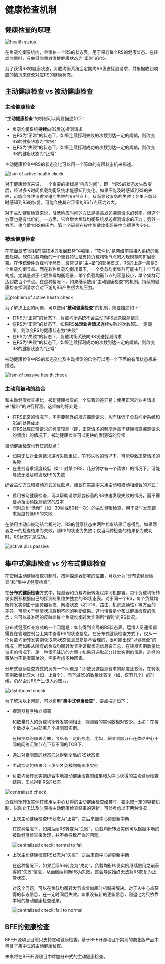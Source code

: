 # 健康检查机制

## 健康检查的原理

![health status](./health_status.png)

在负载均衡系统内，会维护一个RS的状态表，用于保存每个RS的健康状态。在转发流量时，只会将流量转发给健康状态为“正常”的RS。

为了获得RS的健康状态，负载均衡系统会定期向RS发送探测请求，并根据收到响应的情况来修改对应RS的健康状态。

## 主动健康检查 vs 被动健康检查

### 主动健康检查

“**主动健康检查**”的机制可以简要描述如下：

+ 负载均衡系统**持续**向RS发送探测请求
+ 在RS为“正常”的状态下，如果连续探测失败的次数到达一定的阈值，则改变RS的健康状态为“失败”
+ 在RS为“失败”的状态下，如果连续探测成功的次数到达一定的阈值，则改变RS的健康状态为“正常”

主动健康检查中RS的状态变化可以用一个简单的有限状态机来描述。

![fsm of active health check](./fsm_active_check.png)

对于健康检查来说，一个重要的指标是“响应时间”，即：当RS的状态发生改变后，经过多长时间负载均衡系统才能感知到变化。如果不能及时感知到RS的失败，可能会导致请求发送到失败的RS节点上，从而导致服务的失败；如果不能及时感知到RS的恢复，可能会使其它正常的RS节点压力过大。

对于主动健康检查来说，降低响应时间的方法是提高发送探测请求的频率。但这个方案也是有代价的。一方面，它会增大负载均衡系统发送探测请求的压力；另外一方面，也会增大RS的压力。第二个问题在软件负载均衡场景中变得更为突出。

### 被动健康检查

在前面章节“[网络前端技术的发展趋势](../../frontend_principle/trend/trend.md)”中提到，“软件化”是网络前端接入系统的重要趋势。软件负载均衡的一个重要特征是支持负载均衡节点的大规模横向扩展部署。在传统硬件负载均衡场景，最常见是“主+备”的部署模式，RS的上游一般是2个负载均衡节点。而在软件负载均衡场景下，一个负载均衡集群可能由几十个节点构成。尤其是对于七层负载均衡场景，单个负载均衡节点的容量较小，单个集群可达到数百个节点。在这种情况下，如果继续使用“主动健康检查”的机制，持续的健康检查探测请求会对下游的RS产生很大的压力。

![problem of active health check](./problem_active_check.png)

为了解决上面的问题，可以使用"**被动健康检查**"的机制，简要描述如下：

+ 在RS为“正常”的状态下，负载均衡系统不会主动向RS发送探测请求
+ 在RS为“正常”的状态下，如果RS**处理业务请求**连续失败的次数超过一定阈值，则改变RS的健康状态为“失败”
+ 在RS为“失败”的状态下，负载均衡系统向RS发送探测请求
+ 在RS为“失败”的状态下，如果连续探测成功的次数到达一定的阈值，则改变RS的健康状态为“正常”

被动健康检查中RS的状态变化及主动探测的启停可以用一个下面的有限状态机来描述。

![fsm of passive health check](./fsm_passive_check.png)

### 主动和被动的结合

和主动健康检查相比，被动健康检查的一个显著的差异是：使用正常的业务请求来“捎带”的进行探测。这样做的好处是：

+ 在RS正常的情况下，不需要额外的发送探测请求，从而降低了负载均衡系统和RS的处理成本
+ 在RS处理正常请求的频度较高（即，正常请求的频度远高于健康检查探测请求的频度）的情况下，被动健康检查可以更快的发现RS的异常

被动健康检查也有它的缺点：

+ 如果无法对业务请求进行失败重试，在RS失败的情况下，可能导致正常请求的失败
+ 在业务请求频度较低（如：对某个RS，几分钟才有一个请求）的情况下，可能导致无法及时发现RS的失败

综合主动方式和被动方式的优缺点，建议在实践中采用主动和被动相结合的方式：

+ 启用被动健康检查，可以帮助请求频度较高的RS快速发现失败的情况，而不需要承担高频探测请求的成本
+ 同时启动“低频”（如：30秒或60秒一次）的主动健康检查，用于及时发现请求频度较低RS的失败

在使用主动和被动结合机制时，RS的健康状态由两种检查结果汇总得到。如果两者之一的检查结果为失败，则RS的状态为失败；仅当两种检查的结果都为成功时，RS状态才是成功。

![active plus passive](./active_plus_passive.png)

## 集中式健康检查 vs 分布式健康检查

在使用主动健康检查机制时，按照探测器部署的位置，可以分为“分布式健康检查”和“集中式健康检查”。

在**分布式健康检查**方式中，探测器和负载均衡转发程序同机部署。每个负载均衡转发实例都根据自己的探测结果维护独立的RS状态表。对于同一个RS，每个负载均衡转发实例由于服务器状态、网络状态（如TOR、路由、机房连通性）等方面的差异，可能关于健康状况得到不同的判断结果。这也恰恰是分布式健康检查的优势：它可以最准确的反映出每个负载均衡转发实例所“看到”的RS状况。

分布式健康检查方式的一个问题是：如何得到全局的RS状态表。运维人员通常都需要在管理控制台上集中查看RS的状态信息。在分布式健康检查方式下，仅从一个负载均衡转发实例获取RS状态信息显然是不合理的，很可能出现“以偏概全”的情况；而如果从所有的负载均衡转发实例读取状态信息来汇总，在转发实例数量比较多的情况下，是一种很不经济的方案；如果只选取部分转发实例的信息，选择的策略也不是很简单的，需要考虑多种因素。

分布式健康检查方式的另外一个问题是：即使发送探测请求的频度比较低，在转发实例数量比较大（如，上百个）、而下游RS的数量比较少（如，仅有几个）的时候，仍然会对RS产生很大的压力。

![distributed check](./distributed_check.png)

为了解决以上问题，可以使用"**集中式健康检查**"，要点描述如下：

+ 探测器程序独立部署

  和数量较大的负载均衡转发实例相比，探测器的实例数相对较少。比如：在每个数据中心内部署几个探测器实例。

  在探测器的部署方面，可以有一定的考虑，比如：将探测器分布在数据中心不同的网络汇聚节点下及不同的TOR下。

+ 通过对探测器的状态汇总得到全局的RS状态表

+ 主动探测的结果会下发至各负载均衡转发实例

+ 负载均衡转发实例综合本地被动健康检查的结果和从中心获得的主动健康检查结果，汇总得到RS的状态

![centralized check](./centralized_check.png)

负载均衡转发实例在使用从中心获得的主动健康检查结果时，要采取一定的容错机制，以防止无法及时获得主动健康检查结果的更新。可以考虑以下两种情况：

+ 上次主动健康检查RS状态为“正常”，之后来自中心的更新中断

  在这种情况下，如果后续RS转变为“失败”，负载均衡转发实例可以根据本地的被动健康检查来发现，并不会导致严重的问题。

  ![centralized check: normal to fail](./centralized_check_normal2fail.png)

+ 上次主动健康检查RS状态为“失败”，之后来自中心的更新中断

  在这种情况下，如果后续RS转变为“成功”，负载均衡转发实例继续使用之前获得的“失败”信息，从而继续判断RS为失败。这会导致始终无法将RS恢复为正常状态。

  对这个问题，可以在负载均衡转发节点增加超时机制来解决。对于从中心点获得的状态信息，在一定时间后失效。如果没有新的更新信息，则退化为只依靠本地的被动健康检查结果。

  ![centralized check: fail to normal](./centralized_check_fail2normal.png)

## BFE的健康检查

BFE开源项目目前只支持被动健康检查。基于BFE开源项目所实现的商业版产品中包含了集中式的主动健康检查。

未来将在BFE开源项目中增加分布式的主动健康检查。